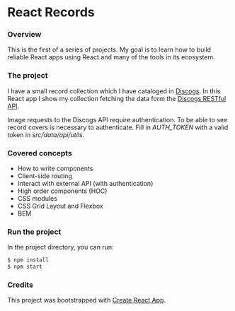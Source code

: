 # React Records

### Overview

This is the first of a series of projects. My goal is to learn how to build reliable React apps using React and many of the tools in its ecosystem.

### The project

I have a small record collection which I have cataloged in [Discogs](https://www.discogs.com/). In this React app I show my collection fetching the data form the [Discogs RESTful API](https://www.discogs.com/developers/).

Image requests to the Discogs API require authentication. To be able to see record covers is necessary to authenticate. Fill in _AUTH_TOKEN_ with a valid token in _src/data/api/utils_.

### Covered concepts

- How to write components
- Client-side routing
- Interact with external API (with authentication)
- High order components (HOC)
- CSS modules
- CSS Grid Layout and Flexbox
- BEM

### Run the project

In the project directory, you can run:

```sh
$ npm install
$ npm start
```

### Credits

This project was bootstrapped with [Create React App](https://github.com/facebook/create-react-app).
